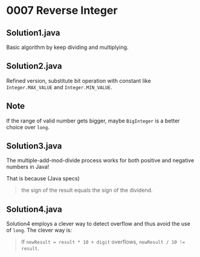 # 0007 Reverse Integer

## Solution1.java

Basic algorithm by keep dividing and multiplying.

## Solution2.java

Refined version, substitute bit operation with constant like `Integer.MAX_VALUE` and `Integer.MIN_VALUE`.

## Note

If the range of valid number gets bigger, maybe `BigInteger` is a better choice over `long`.

## Solution3.java

The multiple-add-mod-divide process works for both positive and negative numbers in Java!

That is because (Java specs)
> the sign of the result equals the sign of the dividend.

## Solution4.java

Solution4 employs a clever way to detect overflow and thus avoid the use of `long`.  The clever way is:

> If `newResult = result * 10 + digit` overflows, `newResult / 10 != result`.